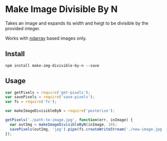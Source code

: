 # Make Image Divisible By N

Takes an image and expands its width and heigt to be divisible by the provided integer.

Works with [ndarray](https://www.npmjs.com/package/ndarray) based images only.

## Install

`npm install make-img-divisible-by-n --save`

## Usage

```js
var getPixels = require('get-pixels');
var savePixels = require('save-pixels');
var fs = require('fs');

var makeImageDivisibleByN = require('posterize');

getPixels('./path-to-image.jpg', function(err, inImage) {
  var outImg = makeImageDivisibleByN(inImage, 10);
  savePixels(outImg, 'jpg').pipe(fs.createWriteStream('./new-image.jpg');
});
```
